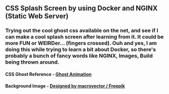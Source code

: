 ## CSS Splash Screen by using Docker and NGINX (Static Web Server)

### Trying out the cool ghost css available on the net, and see if I can make a cool splash screen after learning from it. It could be more FUN or WEIRDer... (fingers crossed). Ouh and yes, I am doing this while trying to learn a bit about Docker, so there's probably a bunch of fancy words like NGINX, Images, Build being thrown around.

#### CSS Ghost Reference - [Ghost Animation](https://www.youtube.com/watch?v=so5gizA6hNo)

#### Background Image - [Designed by macrovector / Freepik](http://www.freepik.com)




